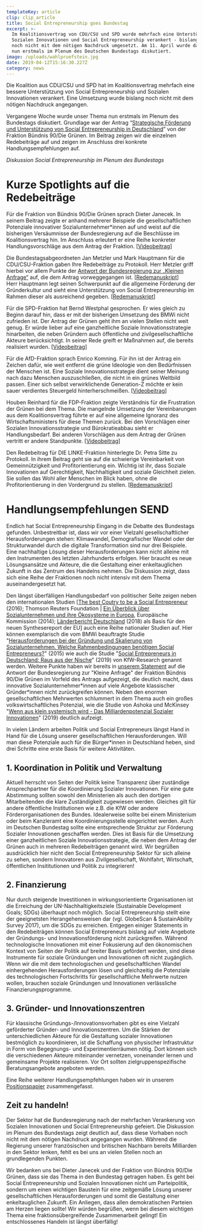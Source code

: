 ```yaml
---
templateKey: article
clip: clip_article
title: Social Entrepreneurship goes Bundestag
excerpt: >-
  Im Koalitionsvertrag von CDU/CSU und SPD wurde mehrfach eine Unterstützung von
  Sozialen Innovationen und Social Entrepreneurship verankert - bislang aber
  noch nicht mit dem nötigen Nachdruck umgesetzt. Am 11. April wurde das Thema
  nun erstmals im Plenum des Deutschen Bundestags diskutiert.
image: /uploads/wahlpruefstein.jpg
date: 2019-04-12T15:16:30.227Z
category: news
---
```

Die Koalition aus CDU/CSU und SPD hat im Koalitionsvertrag mehrfach eine bessere Unterstützung von Social Entrepreneurship und Sozialen Innovationen verankert. Eine Umsetzung wurde bislang noch nicht mit dem nötigen Nachdruck angegangen. 

Vergangene Woche wurde unser Thema nun erstmals im Plenum des Bundestags diskutiert. Grundlage war der Antrag “[Strategische Förderung und Unterstützung von Social Entrepreneurship in Deutschland](http://dip21.bundestag.de/dip21/btd/19/085/1908567.pdf)” von der Fraktion Bündnis 90/Die Grünen. Im Beitrag zeigen wir die einzelnen Redebeiträge auf und zeigen im Anschluss drei konkrete Handlungsempfehlungen auf. 

<script id="tv7343663" src="https://webtv.bundestag.de/player/macros/bttv/hls/player.js?content=7343663&phi=default"></script>

_Diskussion Social Entrepreneurship im Plenum des Bundestags_

<p></p> 

# Kurze Spotlights auf die Redebeiträge

Für die Fraktion von Bündnis 90/Die Grünen sprach Dieter Janecek. In seinem Beitrag zeigte er anhand mehrerer Beispiele die gesellschaftlichen Potenziale innovativer Sozialunternehmer*innen auf und weist auf die bisherigen Versäumnisse der Bundesregierung auf die Beschlüsse im Koalitionsvertrag hin. Im Anschluss erleutert er eine Reihe konkreter Handlungsvorschläge aus dem Antrag der Fraktion. [[Videobeitrag](https://dbtg.tv/fvid/7343667)]

Die Bundestagsabgeordneten Jan Metzler und Mark Hauptmann für die CDU/CSU-Fraktion gaben Ihre Redebeiträge zu Protokoll. Herr Metzler griff hierbei vor allem Punkte der [Antwort der Bundesregierung zur „Kleinen Anfrage“](http://dip21.bundestag.de/dip21/btd/19/072/1907293.pdf) auf, die dem Antrag vorweggegangen ist. [[Redemanuskript](<http://send-ev.de/uploads/jan_metzler_social_entrepreneurship.pdf >)]\
Herr Hauptmann legt seinen Schwerpunkt auf die allgemeine Förderung der Gründerkultur und sieht eine Unterstützung von Social Entrepreneurship im Rahmen dieser als ausreichend gegeben. [[Redemanuskript](<http://send-ev.de/uploads/rede-zu-protokoll_mark-hauptmann_strategische-förderung-und-unterstützung-von-social-entrepreneurship-in-deutschland.pdf >)]

Für die SPD-Fraktion hat Bernd Westphal gesprochen. Er wies gleich zu Beginn darauf hin, dass er mit der bisherigen Umsetzung des BMWi nicht zufrieden ist. Der Antrag der Grünen geht ihm an vielen Stellen nicht weit genug. Er würde lieber auf eine ganzheitliche Soziale Innovationsstrategie hinarbeiten, die neben Gründern auch öffentliche und zivilgesellschaftliche Akteure berücksichtigt. In seiner Rede greift er Maßnahmen auf, die bereits realisiert wurden. [[Videobeitrag](https://dbtg.tv/fvid/7343672)] 

Für die AfD-Fraktion sprach Enrico Komning. Für ihn ist der Antrag ein Zeichen dafür, wie weit entfernt die grüne Ideologie von den Bedürfnissen der Menschen ist. Eine Soziale Innovationsstrategie dient seiner Meinung nach dazu Menschen auszuschließen, die nicht in ein grünes Weltbild passen. Einer sich selbst verwirklichende Generation-Z möchte er kein sauer verdientes Steuergeld hinterherschmeißen. [[Videobeitrag](https://dbtg.tv/fvid/7343673)]

Houben Reinhard für die FDP-Fraktion zeigte Verständnis für die Frustration der Grünen bei dem Thema. Die mangelnde Umsetzung der Vereinbarungen aus dem Koalitionsvertrag führte er auf eine allgemeine Ignoranz des Wirtschaftsministers für diese Themen zurück. Bei den Vorschlägen einer Sozialen Innovationsstrategie und Bürokratieabbau sieht er Handlungsbedarf. Bei anderen Vorschlägen aus dem Antrag der Grünen vertritt er andere Standpunkte. [[Videobeitrag](https://dbtg.tv/fvid/7343674)]

Den Redebeitrag für DIE LINKE-Fraktion hinterlegte Dr. Petra Sitte zu Protokoll. In ihrem Beitrag geht sie auf die schwierige Vereinbarkeit von Gemeinnützigkeit und Profitorientierung ein. Wichtig ist ihr, dass Soziale Innovationen auf Gerechtigkeit, Nachhaltigkeit und soziale Gleichheit zielen. Sie sollen das Wohl aller Menschen im Blick haben, ohne die Profitorientierung in den Vordergrund zu stellen. [[Redemanuskript](<http://send-ev.de/uploads/social-entrepreneurship_soziale-innovationen_petra_sitte.pdf >)]

<p></p> 

# Handlungsempfehlungen SEND

Endlich hat Social Entrepreneurship Eingang in die Debatte des Bundestags gefunden. Unbestreitbar ist, dass wir vor einer Vielzahl gesellschaftlicher Herausforderungen stehen: Klimawandel, Demografischer Wandel oder der Strukturwandel durch die digitale Transformation sind nur drei Beispiele. Eine nachhaltige Lösung dieser Herausforderungen kann nicht alleine mit den Instrumenten des letzten Jahrhunderts erfolgen. Hier braucht es neue Lösungsansätze und Akteure, die die Gestaltung einer enkeltauglichen Zukunft in das Zentrum des Handelns nehmen. Die Diskussion zeigt, dass sich eine Reihe der Fraktionen noch nicht intensiv mit dem Thema auseinandergesetzt hat. 

Den längst überfälligen Handlungsbedarf von politischer Seite zeigen neben den  internationalen Studien [[The best Coutry to be a Social Entrepreneur](http://poll2016.trust.org) (2016); Thomson Reuters Foundation | [Ein Überblick über Sozialunternehmen und ihre Ökosysteme in Europa](https://ec.europa.eu/social/BlobServlet?docId=12988&langId=de), Europäische Kommission (2014); [Länderbericht Deutschland](https://www.send-ev.de/2019-04-08_social-enterprises-and-their-ecosystems-in-europe-länderbericht-deutschland) (2018) als Basis für den neuen Synthesereport der EU] auch eine Reihe nationaler Studien auf. Hier können exemplarisch die vom BMWi beauftragte Studie "[Herausforderungen bei der Gründung und Skalierung von Sozialunternehmen. Welche Rahmenbedingungen benötigen Social Entrepreneurs?](https://www.bmwi.de/Redaktion/DE/Publikationen/Studien/herausforderungen-bei-der-gruendung-und-skalierung-von-sozialunternehmen.html)" (2015) wie auch die Studie "[Social Entrepreneurs in Deutschland: Raus aus der Nische](https://www.kfw.de/PDF/Download-Center/Konzernthemen/Research/PDF-Dokumente-Fokus-Volkswirtschaft/Fokus-2019/Fokus-Nr.-238-Januar-2019-Sozialunternehmer.pdf)" (2019) von KfW-Research genannt werden. Weitere Punkte haben wir bereits in [unserem Statement](https://www.send-ev.de/2019-02-11_statement-zur-antwort-der-bundesregierung-auf-die-kleine-anfrage-„social-entrepreneurship“-von-der-bundestagsfraktion-bündnis-90-die-grünen) auf die Antwort der Bundesregierung zur "Kleine Anfrage" der Fraktion Bündnis 90/Die Grünen im Vorfeld des Antrags aufgezeigt, die deutlich macht, dass innovative Sozialunternehmer\*innen auf viele Angebote klassischer Gründer\*innen nicht zurückgreifen können. Neben den enormen gesellschaftlichen Mehrwerten schlummert in dem Thema auch ein großes volkswirtschaftliches Potenzial, wie die Studie von Ashoka und McKinsey "[Wenn aus klein systemisch wird - Das Milliardenpotenzial Sozialer Innovationen](https://www.send-ev.de/2019-03-26_studie-von-ashoka-und-mckinsey-zeigt-milliardenpotenzial-von-sozialen-innovationen/)" (2019) deutlich aufzeigt. 

In vielen Ländern arbeiten Politik und Social Entrepreneurs längst Hand in Hand für die Lösung unserer gesellschaftlichen Herausforderungen. Will man diese Potenziale auch für die Bürger*innen in Deutschland heben, sind drei Schritte eine erste Basis für weitere Aktivitäten. 

## 1. Koordination in Politik und Verwaltung

Aktuell herrscht von Seiten der Politik keine Transparenz über zuständige Ansprechpartner für die Koordinierung Sozialer Innovationen. Für eine gute Abstimmung sollten sowohl den Ministerien als auch den dortigen Mitarbeitenden die klare Zuständigkeit zugewiesen werden. Gleiches gilt für andere öffentliche Institutionen wie z.B. die KfW oder andere Förderorganisationen des Bundes. Idealerweise sollte bei einem Ministerium oder beim Kanzleramt eine Koordinierungsstelle eingerichtet werden. Auch im Deutschen Bundestag sollte eine entsprechende Struktur zur Förderung Sozialer Innovationen geschaffen werden. Dies ist Basis für die Umsetzung einer ganzheitlichen Soziale Innovationsstrategie, die neben dem Antrag der Grünen auch in mehreren Redebeiträgen genannt wird. Wir begrüßen ausdrücklich hier nicht den Social Entrepreneurship Sektor für sich alleine zu sehen, sondern Innovatoren aus Zivilgesellschaft, Wohlfahrt, Wirtschaft, öffentlichen Insititutionen und Politik zu integrieren!

## 2. Finanzierung

Nur durch steigende Investitionen in wirkungsorientierte Organisationen ist die Erreichung der UN-Nachhaltigkeitsziele (Sustainable Development Goals; SDGs) überhaupt noch möglich. Social Entrepreneurship stellt eine der geeignetsten Herangehensweisen dar (vgl. GlobeScan & SustainAbility Survey 2017), um die SDGs zu erreichen. Entgegen einiger Statements in den Redebeiträgen können Social Entrepreneurs bislang auf viele Angebote der Gründungs- und Innovationsförderung nicht zurückgreifen. Während technologische Innovationen mit einer Fokusierung auf den ökonomischen Kontext von Seiten der Politik auf breiter Basis gefördert werden, sind diese Instrumente für soziale Gründungen und Innovationen oft nicht zugänglich. Wenn wir die mit dem technologischen und gesellschaftlichen Wandel einhergehenden Herausforderungen lösen und gleichzeitig die Potenziale des technologischen Fortschritts für gesellschaftliche Mehrwerte nutzen wollen, brauchen soziale Gründungen und Innovationen verlässliche Finanzierungsprogramme. 

## 3. Gründer- und Innovationszentren

Für klassische Gründungs-/Innovationsvorhaben gibt es eine Vielzahl geförderter Gründer- und Innovationszentren. Um die Stärken der unterschiedlichen Akteure für die Gestaltung sozialer Innovationen bestmöglich zu koordinieren, ist die Schaffung von physischer Infrastruktur in Form von Begegnungs- und Experimentierräumen nötig. Dort können sich die verschiedenen Akteure miteinander vernetzen, voneinander lernen und gemeinsame Projekte realisieren. Vor Ort sollten zielgruppenspezifische Beratungsangebote angeboten werden. 

Eine Reihe weiterer Handlungsempfehlungen haben wir in unserem [Positionspapier](https://www.send-ev.de/uploads/2017_10_31_positionspapier_bund.pdf) zusammengefasst. 

## Zeit zu handeln!

Der Sektor hat die Bundesregierung nach der mehrfachen Verankerung von Sozialen Innovationen und Social Entrepreneurship gefeiert. Die Diskussion im Plenum des Bundestags zeigt deutlich auf, dass diese Vorhaben noch nicht mit dem nötigen Nachdruck angegangen wurden. Während die Regierung unserer französischen und britischen Nachbarn bereits Milliarden in den Sektor lenken, fehlt es bei uns an vielen Stellen noch an grundlegenden Punkten. 

Wir bedanken uns bei Dieter Janecek und der Fraktion von Bündnis 90/Die Grünen, dass sie das Thema in den Bundestag getragen haben. Es geht bei Social Entrepreneurship und Sozialen Innovationen nicht um Parteipolitik, sondern um einen wichtigen Baustein für eine zeitgemäße Lösung unserer gesellschaftlichen Herausforderungen und somit die Gestaltung einer enkeltauglichen Zukunft. Ein Anliegen, dass allen demokratischen Parteien am Herzen liegen sollte! Wir würden begrüßen, wenn bei diesem wichtigen Thema eine fraktionsübergreifende Zusammenarbeit gelingt! Ein entschlossenes Handeln ist längst überfällig!
